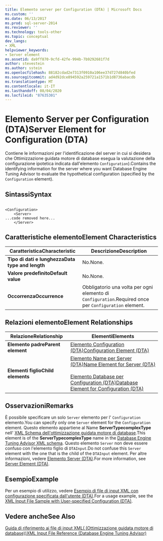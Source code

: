 ```yaml
---
title: Elemento server per Configuration (DTA) | Microsoft Docs
ms.custom: ''
ms.date: 06/13/2017
ms.prod: sql-server-2014
ms.reviewer: ''
ms.technology: tools-other
ms.topic: conceptual
dev_langs:
- XML
helpviewer_keywords:
- Server element
ms.assetid: da9ff870-9cfd-42fe-994b-7b9292681f7d
author: stevestein
ms.author: sstein
ms.openlocfilehash: 88182cdad2e7313f0910a106ee37d727d840bfed
ms.sourcegitcommit: ad4d92dce894592a259721a1571b1d8736abacdb
ms.translationtype: MT
ms.contentlocale: it-IT
ms.lasthandoff: 08/04/2020
ms.locfileid: "87635301"
---
```

# <a name="server-element-for-configuration-dta"></a><span data-ttu-id="3708d-102">Elemento Server per Configuration (DTA)</span><span class="sxs-lookup"><span data-stu-id="3708d-102">Server Element for Configuration (DTA)</span></span>
  <span data-ttu-id="3708d-103">Contiene le informazioni per l'identificazione del server in cui si desidera che Ottimizzazione guidata motore di database esegua la valutazione della configurazione ipotetica indicata dall'elemento `Configuration`).</span><span class="sxs-lookup"><span data-stu-id="3708d-103">Contains the identifying information for the server where you want Database Engine Tuning Advisor to evaluate the hypothetical configuration (specified by the `Configuration` element).</span></span>  
  
## <a name="syntax"></a><span data-ttu-id="3708d-104">Sintassi</span><span class="sxs-lookup"><span data-stu-id="3708d-104">Syntax</span></span>  
  
```  
  
<Configuration>  
    <Server>  
...code removed here...  
    </Server>  
```  
  
## <a name="element-characteristics"></a><span data-ttu-id="3708d-105">Caratteristiche elemento</span><span class="sxs-lookup"><span data-stu-id="3708d-105">Element Characteristics</span></span>  
  
|<span data-ttu-id="3708d-106">Caratteristica</span><span class="sxs-lookup"><span data-stu-id="3708d-106">Characteristic</span></span>|<span data-ttu-id="3708d-107">Descrizione</span><span class="sxs-lookup"><span data-stu-id="3708d-107">Description</span></span>|  
|--------------------|-----------------|  
|<span data-ttu-id="3708d-108">**Tipo di dati e lunghezza**</span><span class="sxs-lookup"><span data-stu-id="3708d-108">**Data type and length**</span></span>|<span data-ttu-id="3708d-109">No.</span><span class="sxs-lookup"><span data-stu-id="3708d-109">None.</span></span>|  
|<span data-ttu-id="3708d-110">**Valore predefinito**</span><span class="sxs-lookup"><span data-stu-id="3708d-110">**Default value**</span></span>|<span data-ttu-id="3708d-111">No.</span><span class="sxs-lookup"><span data-stu-id="3708d-111">None.</span></span>|  
|<span data-ttu-id="3708d-112">**Occorrenza**</span><span class="sxs-lookup"><span data-stu-id="3708d-112">**Occurrence**</span></span>|<span data-ttu-id="3708d-113">Obbligatorio una volta per ogni elemento di `Configuration`.</span><span class="sxs-lookup"><span data-stu-id="3708d-113">Required once per `Configuration` element.</span></span>|  
  
## <a name="element-relationships"></a><span data-ttu-id="3708d-114">Relazioni elemento</span><span class="sxs-lookup"><span data-stu-id="3708d-114">Element Relationships</span></span>  
  
|<span data-ttu-id="3708d-115">Relazione</span><span class="sxs-lookup"><span data-stu-id="3708d-115">Relationship</span></span>|<span data-ttu-id="3708d-116">Elementi</span><span class="sxs-lookup"><span data-stu-id="3708d-116">Elements</span></span>|  
|------------------|--------------|  
|<span data-ttu-id="3708d-117">**Elemento padre**</span><span class="sxs-lookup"><span data-stu-id="3708d-117">**Parent element**</span></span>|[<span data-ttu-id="3708d-118">Elemento Configuration &#40;DTA&#41;</span><span class="sxs-lookup"><span data-stu-id="3708d-118">Configuration Element &#40;DTA&#41;</span></span>](configuration-element-dta.md)|  
|<span data-ttu-id="3708d-119">**Elementi figlio**</span><span class="sxs-lookup"><span data-stu-id="3708d-119">**Child elements**</span></span>|[<span data-ttu-id="3708d-120">Elemento Name per Server &#40;DTA&#41;</span><span class="sxs-lookup"><span data-stu-id="3708d-120">Name Element for Server &#40;DTA&#41;</span></span>](name-element-for-server-dta.md)<br /><br /> [<span data-ttu-id="3708d-121">Elemento Database per Configuration &#40;DTA&#41;</span><span class="sxs-lookup"><span data-stu-id="3708d-121">Database Element for Configuration &#40;DTA&#41;</span></span>](database-element-for-configuration-dta.md)|  
  
## <a name="remarks"></a><span data-ttu-id="3708d-122">Osservazioni</span><span class="sxs-lookup"><span data-stu-id="3708d-122">Remarks</span></span>  
 <span data-ttu-id="3708d-123">È possibile specificare un solo `Server` elemento per l' `Configuration` elemento.</span><span class="sxs-lookup"><span data-stu-id="3708d-123">You can specify only one `Server` element for the `Configuration` element.</span></span> <span data-ttu-id="3708d-124">Questo elemento appartiene al Name **ServerTypecomplexType** nell' [XML Schema dell'ottimizzazione guidata motore di database](https://go.microsoft.com/fwlink/?linkid=43100).</span><span class="sxs-lookup"><span data-stu-id="3708d-124">This element is of the **ServerTypecomplexType** name in the [Database Engine Tuning Advisor XML schema](https://go.microsoft.com/fwlink/?linkid=43100).</span></span> <span data-ttu-id="3708d-125">Questo elemento `Server` non deve essere confuso con l'elemento figlio di `DTAInput`.</span><span class="sxs-lookup"><span data-stu-id="3708d-125">Do not confuse this `Server` element with the one that is the child of the `DTAInput` element.</span></span> <span data-ttu-id="3708d-126">Per altre informazioni, vedere [Elemento Server &#40;DTA&#41;](server-element-dta.md).</span><span class="sxs-lookup"><span data-stu-id="3708d-126">For more information, see [Server Element &#40;DTA&#41;](server-element-dta.md).</span></span>  
  
## <a name="example"></a><span data-ttu-id="3708d-127">Esempio</span><span class="sxs-lookup"><span data-stu-id="3708d-127">Example</span></span>  
 <span data-ttu-id="3708d-128">Per un esempio di utilizzo, vedere [Esempio di file di input XML con configurazione specificata dall'utente &#40;DTA&#41;](xml-input-file-sample-with-user-specified-configuration-dta.md).</span><span class="sxs-lookup"><span data-stu-id="3708d-128">For a usage example, see the [XML Input File Sample with User-specified Configuration &#40;DTA&#41;](xml-input-file-sample-with-user-specified-configuration-dta.md).</span></span>  
  
## <a name="see-also"></a><span data-ttu-id="3708d-129">Vedere anche</span><span class="sxs-lookup"><span data-stu-id="3708d-129">See Also</span></span>  
 [<span data-ttu-id="3708d-130">Guida di riferimento ai file di input XML&#40; (Ottimizzazione guidata motore di database)&#41;</span><span class="sxs-lookup"><span data-stu-id="3708d-130">XML Input File Reference &#40;Database Engine Tuning Advisor&#41;</span></span>](xml-input-file-reference-database-engine-tuning-advisor.md)  
  
  
